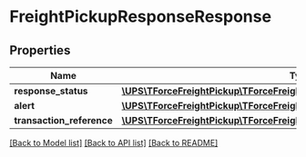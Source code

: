 # FreightPickupResponseResponse

## Properties
Name | Type | Description | Notes
------------ | ------------- | ------------- | -------------
**response_status** | [**\UPS\TForceFreightPickup\TForceFreightPickup\ResponseResponseStatus**](ResponseResponseStatus.md) |  | 
**alert** | [**\UPS\TForceFreightPickup\TForceFreightPickup\ResponseAlert**](ResponseAlert.md) |  | [optional] 
**transaction_reference** | [**\UPS\TForceFreightPickup\TForceFreightPickup\ResponseTransactionReference**](ResponseTransactionReference.md) |  | [optional] 

[[Back to Model list]](../../README.md#documentation-for-models) [[Back to API list]](../../README.md#documentation-for-api-endpoints) [[Back to README]](../../README.md)

